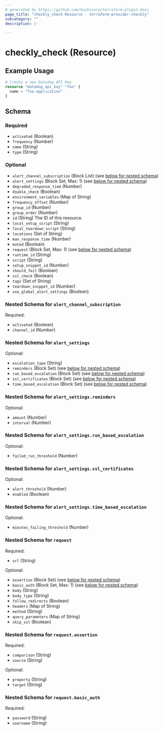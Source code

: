 ```yaml
---
# generated by https://github.com/hashicorp/terraform-plugin-docs
page_title: "checkly_check Resource - terraform-provider-checkly"
subcategory: ""
description: |-
  
---
```


# checkly_check (Resource)



## Example Usage

```terraform
# Create a new Datadog API Key
resource "datadog_api_key" "foo" {
  name = "foo-application"
}
```

<!-- schema generated by tfplugindocs -->
## Schema

### Required

- `activated` (Boolean)
- `frequency` (Number)
- `name` (String)
- `type` (String)

### Optional

- `alert_channel_subscription` (Block List) (see [below for nested schema](#nestedblock--alert_channel_subscription))
- `alert_settings` (Block Set, Max: 1) (see [below for nested schema](#nestedblock--alert_settings))
- `degraded_response_time` (Number)
- `double_check` (Boolean)
- `environment_variables` (Map of String)
- `frequency_offset` (Number)
- `group_id` (Number)
- `group_order` (Number)
- `id` (String) The ID of this resource.
- `local_setup_script` (String)
- `local_teardown_script` (String)
- `locations` (Set of String)
- `max_response_time` (Number)
- `muted` (Boolean)
- `request` (Block Set, Max: 1) (see [below for nested schema](#nestedblock--request))
- `runtime_id` (String)
- `script` (String)
- `setup_snippet_id` (Number)
- `should_fail` (Boolean)
- `ssl_check` (Boolean)
- `tags` (Set of String)
- `teardown_snippet_id` (Number)
- `use_global_alert_settings` (Boolean)

<a id="nestedblock--alert_channel_subscription"></a>
### Nested Schema for `alert_channel_subscription`

Required:

- `activated` (Boolean)
- `channel_id` (Number)


<a id="nestedblock--alert_settings"></a>
### Nested Schema for `alert_settings`

Optional:

- `escalation_type` (String)
- `reminders` (Block Set) (see [below for nested schema](#nestedblock--alert_settings--reminders))
- `run_based_escalation` (Block Set) (see [below for nested schema](#nestedblock--alert_settings--run_based_escalation))
- `ssl_certificates` (Block Set) (see [below for nested schema](#nestedblock--alert_settings--ssl_certificates))
- `time_based_escalation` (Block Set) (see [below for nested schema](#nestedblock--alert_settings--time_based_escalation))

<a id="nestedblock--alert_settings--reminders"></a>
### Nested Schema for `alert_settings.reminders`

Optional:

- `amount` (Number)
- `interval` (Number)


<a id="nestedblock--alert_settings--run_based_escalation"></a>
### Nested Schema for `alert_settings.run_based_escalation`

Optional:

- `failed_run_threshold` (Number)


<a id="nestedblock--alert_settings--ssl_certificates"></a>
### Nested Schema for `alert_settings.ssl_certificates`

Optional:

- `alert_threshold` (Number)
- `enabled` (Boolean)


<a id="nestedblock--alert_settings--time_based_escalation"></a>
### Nested Schema for `alert_settings.time_based_escalation`

Optional:

- `minutes_failing_threshold` (Number)



<a id="nestedblock--request"></a>
### Nested Schema for `request`

Required:

- `url` (String)

Optional:

- `assertion` (Block Set) (see [below for nested schema](#nestedblock--request--assertion))
- `basic_auth` (Block Set, Max: 1) (see [below for nested schema](#nestedblock--request--basic_auth))
- `body` (String)
- `body_type` (String)
- `follow_redirects` (Boolean)
- `headers` (Map of String)
- `method` (String)
- `query_parameters` (Map of String)
- `skip_ssl` (Boolean)

<a id="nestedblock--request--assertion"></a>
### Nested Schema for `request.assertion`

Required:

- `comparison` (String)
- `source` (String)

Optional:

- `property` (String)
- `target` (String)


<a id="nestedblock--request--basic_auth"></a>
### Nested Schema for `request.basic_auth`

Required:

- `password` (String)
- `username` (String)


